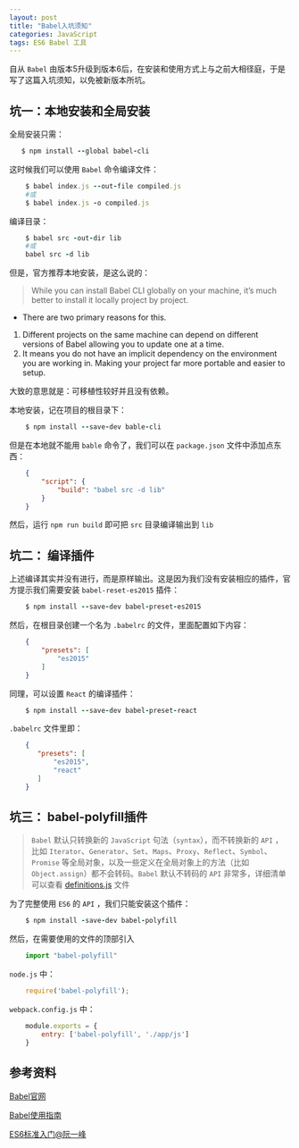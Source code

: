 ```yaml
---
layout: post
title: "Babel入坑须知"
categories: JavaScript
tags: ES6 Babel 工具
---
```


自从 `Babel` 由版本5升级到版本6后，在安装和使用方式上与之前大相径庭，于是写了这篇入坑须知，以免被新版本所坑。

## 坑一：本地安装和全局安装

全局安装只需：

```ruby
   $ npm install --global babel-cli
```

这时候我们可以使用 `Babel` 命令编译文件：

```ruby
    $ babel index.js --out-file compiled.js
    #或
    $ babel index.js -o compiled.js
```

编译目录：

```ruby
    $ babel src -out-dir lib
    #或
    babel src -d lib
```

但是，官方推荐本地安装，是这么说的：

> While you can install Babel CLI globally on your machine, it’s much better to install it locally project by project.
- There are two primary reasons for this.
1. Different projects on the same machine can depend on different versions of Babel allowing you to update one at a time.
2. It means you do not have an implicit dependency on the environment you are working in. Making your project far more portable and easier to setup.

大致的意思就是：可移植性较好并且没有依赖。

本地安装，记在项目的根目录下：

```ruby
    $ npm install --save-dev bable-cli
```

但是在本地就不能用 `bable` 命令了，我们可以在 `package.json` 文件中添加点东西：

```json
    {
        "script": {
            "build": "babel src -d lib"
        }
    }
```

然后，运行 `npm run build` 即可把 `src` 目录编译输出到 `lib`

## 坑二： 编译插件

上述编译其实并没有进行，而是原样输出。这是因为我们没有安装相应的插件，官方提示我们需要安装 `babel-reset-es2015` 插件：

```ruby
    $ npm install --save-dev babel-preset-es2015
```

然后，在根目录创建一个名为 `.babelrc` 的文件，里面配置如下内容：

```json
    {
        "presets": [
            "es2015"
        ]
    }
```

同理，可以设置 `React` 的编译插件：

```ruby
    $ npm install --save-dev babel-preset-react
```

`.babelrc` 文件里即：

```json
    {
       "presets": [
           "es2015",
           "react"
       ] 
    }
```

## 坑三： babel-polyfill插件

> `Babel` 默认只转换新的 `JavaScript` 句法（`syntax`），而不转换新的 `API` ，比如 `Iterator`、`Generator`、`Set`、`Maps`、`Proxy`、`Reflect`、`Symbol`、`Promise` 等全局对象，以及一些定义在全局对象上的方法（比如 `Object.assign`）都不会转码。`Babel` 默认不转码的 `API` 非常多，详细清单可以查看 [definitions.js](https://github.com/babel/babel/blob/master/packages/babel-plugin-transform-runtime/src/definitions.js) 文件

为了完整使用 `ES6` 的 `API` ，我们只能安装这个插件：

```ruby
    $ npm install -save-dev babel-polyfill
```

然后，在需要使用的文件的顶部引入

```js
    import "babel-polyfill"
```

`node.js` 中：

```js
    require('babel-polyfill');
```

`webpack.config.js` 中：

```js
    module.exports = {
        entry: ['babel-polyfill', './app/js']
    }
```

## 参考资料

[Babel官网](http://babeljs.io/)

[Babel使用指南](http://guoyongfeng.github.io/idoc/html/React%E8%AF%BE%E7%A8%8B%E4%B8%93%E9%A2%98/Babel%E4%BD%BF%E7%94%A8%E6%8C%87%E5%8D%97.html)

[ES6标准入门@阮一峰](http://es6.ruanyifeng.com/#docs/intro)